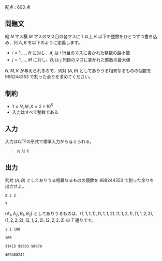 配点 : $600$ 点

## 問題文

縦 $N$ マス横 $M$ マスのマス目の各マスに $1$ 以上 $K$ 以下の整数をひとつずつ書き込み、列 $A,B$ を以下のように定義します。

- $i=1,\dots, N$ に対し、$A_i$ は $i$ 行目のマスに書かれた整数の最小値
- $j=1,\dots, M$ に対し、$B_j$ は $j$ 列目のマスに書かれた整数の最大値

$N,M,K$ が与えられるので、列対 $(A,B)$ としてありうる相異なるものの個数を $998244353$ で割った余りを求めてください。

## 制約

- $1 \leq N,M,K \leq 2\times 10^5$
- 入力はすべて整数である

## 入力

入力は以下の形式で標準入力から与えられる。

> $N$ $M$ $K$

## 出力

列対 $(A,B)$ としてありうる相異なるものの個数を $998244353$ で割った余りを出力せよ。

```input1
2 2 2
```

```output1
7
```

$(A_1,A_2,B_1,B_2)$ としてありうるものは、$(1,1,1,1),(1,1,1,2),(1,1,2,1),(1,1,2,2),(1,2,2,2),(2,1,2,2),(2,2,2,2)$ の $7$ 通りです。

```input2
1 1 100
```

```output2
100
```

```input3
31415 92653 58979
```

```output3
469486242
```